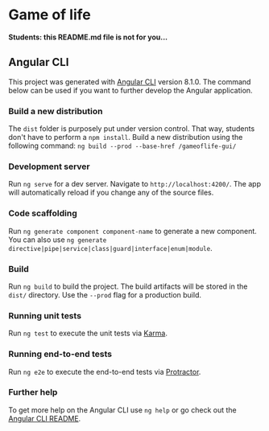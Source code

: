 # Game of life

**Students: this README.md file is not for you...**

## Angular CLI

This project was generated with [Angular CLI](https://github.com/angular/angular-cli) version 8.1.0.
The command below can be used if you want to further develop the Angular application.

### Build a new distribution

The `dist` folder is purposely put under version control. That way, students don't have to perform a `npm install`.
Build a new distribution using the following command: 
`ng build --prod --base-href /gameoflife-gui/`

### Development server

Run `ng serve` for a dev server. Navigate to `http://localhost:4200/`. The app will automatically reload if you change any of the source files.

### Code scaffolding

Run `ng generate component component-name` to generate a new component. You can also use `ng generate directive|pipe|service|class|guard|interface|enum|module`.

### Build

Run `ng build` to build the project. The build artifacts will be stored in the `dist/` directory. Use the `--prod` flag for a production build.

### Running unit tests

Run `ng test` to execute the unit tests via [Karma](https://karma-runner.github.io).

### Running end-to-end tests

Run `ng e2e` to execute the end-to-end tests via [Protractor](http://www.protractortest.org/).

### Further help

To get more help on the Angular CLI use `ng help` or go check out the [Angular CLI README](https://github.com/angular/angular-cli/blob/master/README.md).
